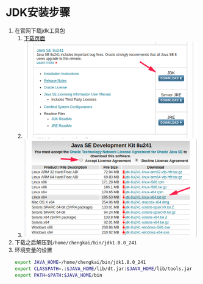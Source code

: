 # JDK安装步骤
1. 在官网下载jdk工具包
   1. [下载页面](https://www.oracle.com/technetwork/java/javase/downloads/index.html)
   2. ![20200117194343.png](https://raw.githubusercontent.com/hellochengkai/MyPicGo/master/20200117194343.png?token=AC4ZQY3U6H6DCMC3N7JN2226EGPC2)
   3. ![20200117194300.png](https://raw.githubusercontent.com/hellochengkai/MyPicGo/master/20200117194300.png?token=AC4ZQY3OVDHFHTHONV6TX4C6EGPAE)
2. 下载之后解压到`/home/chengkai/bin/jdk1.8.0_241`
3. 环境变量的设置
    ```bash
    export JAVA_HOME=/home/chengkai/bin/jdk1.8.0_241
    export CLASSPATH=.:$JAVA_HOME/lib/dt.jar:$JAVA_HOME/lib/tools.jar
    export PATH=$PATH:$JAVA_HOME/bin
    ```